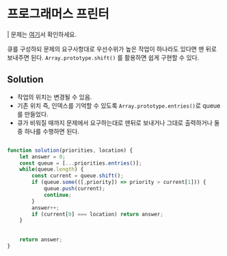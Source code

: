 # 프로그래머스 프린터

| 문제는 [여기](https://programmers.co.kr/learn/courses/30/lessons/42587?language=javascript)서 확인하세요.

큐를 구성하되 문제의 요구사항대로 우선수위가 높은 작업이 하나라도 있다면 맨 뒤로 보내주면 된다.
`Array.prototype.shift()` 를 활용하면 쉽게 구현할 수 있다.

## Solution

* 작업의 위치는 변경될 수 있음.
* 기존 위치 즉, 인덱스를 기억할 수 있도록 `Array.prototype.entries()`로 queue를 만들었다.
* 큐가 비워질 때까지 문제에서 요구하는대로 맨뒤로 보내거나 그대로 출력하거나 둘 중 하나를 수행하면 된다.

```javascript

function solution(priorities, location) {
    let answer = 0;
    const queue = [...priorities.entries()];
    while(queue.length) {
        const current = queue.shift();
        if (queue.some(([,priority]) => priority > current[1])) {
            queue.push(current);
            continue;
        }
        answer++;
        if (current[0] === location) return answer;
    }
    
    
    return answer;
}
```
